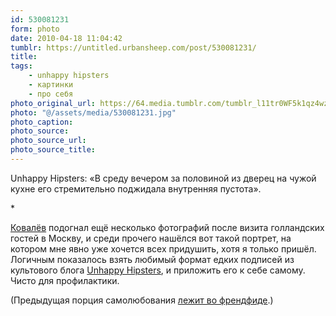 ```yaml
---
id: 530081231
form: photo
date: 2010-04-18 11:04:42
tumblr: https://untitled.urbansheep.com/post/530081231/
title:
tags:
    - unhappy hipsters
    - картинки
    - про себя
photo_original_url: https://64.media.tumblr.com/tumblr_l11tr0WF5k1qz4wzio1_500.jpg
photo: "@/assets/media/530081231.jpg"
photo_caption:
photo_source:
photo_source_url:
photo_source_title:
---
```


<p>Unhappy Hipsters: «В среду вечером за половиной из дверец на чужой кухне его стремительно поджидала внутренняя пустота».</p>

<p>*</p>

<p><a href="http://friendfeed.com/ckovalev">Ковалёв</a> подогнал ещё несколько фотографий после визита голландских гостей в Москву, и среди прочего нашёлся вот такой портрет, на котором мне явно уже хочется всех придушить, хотя я только пришёл. Логичным показалось взять любимый формат едких подписей из культового блога <a href="http://unhappyhipsters.com/">Unhappy Hipsters</a>, и приложить его к себе самому. Чисто для профилактики.</p>

<p>(Предыдущая порция самолюбования <a href="http://b23.ru/e0d6">лежит во френдфиде</a>.)</p>
